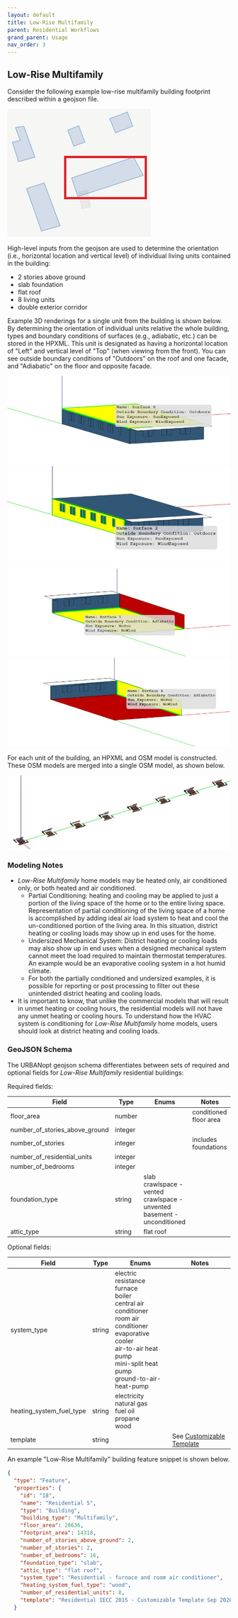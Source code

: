 ```yaml
---
layout: default
title: Low-Rise Multifamily
parent: Residential Workflows
grand_parent: Usage
nav_order: 3
---
```


## Low-Rise Multifamily

Consider the following example low-rise multifamily building footprint described within a geojson file.

![multifamily](../../doc_files/multifamily-footprint.jpg)

High-level inputs from the geojson are used to determine the orientation (i.e., horizontal location and vertical level) of individual living units contained in the building:

* 2 stories above ground
* slab foundation
* flat roof
* 8 living units
* double exterior corridor

Example 3D renderings for a single unit from the building is shown below.
By determining the orientation of individual units relative the whole building, types and boundary conditions of surfaces (e.g., adiabatic, etc.) can be stored in the HPXML.
This unit is designated as having a horizontal location of "Left" and vertical level of "Top" (when viewing from the front).
You can see outside boundary conditions of "Outdoors" on the roof and one facade, and "Adiabatic" on the floor and opposite facade.

![multifamily](../../doc_files/multifamily-1-1.jpg)
![multifamily](../../doc_files/multifamily-1-2.jpg)
![multifamily](../../doc_files/multifamily-1-3.jpg)
![multifamily](../../doc_files/multifamily-1-4.jpg)

For each unit of the building, an HPXML and OSM model is constructed.
These OSM models are merged into a single OSM model, as shown below.

![multifamily](../../doc_files/multifamily-2.jpg)


### Modeling Notes

- *Low-Rise Multifamily* home models may be heated only, air conditioned only, or both heated and air conditioned. 
  - Partial Conditioning: heating and cooling may be applied to just a portion of the living space of the home or to the entire living space. Representation of partial conditioning of the living space of a home is accomplished by adding ideal air load system to heat and cool the un-conditioned portion of the living area. In this situation, district heating or cooling loads may show up in end uses for the home.
  - Undersized Mechanical System: District heating or cooling loads may also show up in end uses when a designed mechanical system cannot meet the load required to maintain thermostat temperatures. An example would be an evaporative cooling system in a hot humid climate. 
  - For both the partially conditioned and undersized examples, it is possible for reporting or post processing to filter out these unintended district heating and cooling loads.
- It is important to know, that unlike the commercial models that will result in unmet heating or cooling hours, the residential models will not have any unmet heating or cooling hours. To understand how the HVAC system is conditioning for *Low-Rise Multifamily* home models, users should look at district heating and cooling loads.


### GeoJSON Schema

The URBANopt geojson schema differentiates between sets of required and optional fields for *Low-Rise Multifamily* residential buildings:

Required fields:

|             Field             |     Type     |                                                                                             Enums                                                                                             |                                    Notes                                    |
| ----------------------------- | ------------ | --------------------------------------------------------------------------------------------------------------------------------------------------------------------------------------------- | --------------------------------------------------------------------------- |
| floor_area                    | number       |                                                                                                                                                                                               | conditioned floor area                                                      |
| number_of_stories_above_ground| integer      |                                                                                                                                                                                               |                                                                             |
| number_of_stories             | integer      |                                                                                                                                                                                               | includes foundations                                                        |
| number_of_residential_units   | integer      |                                                                                                                                                                                               |                                                                             |
| number_of_bedrooms            | integer      |                                                                                                                                                                                               |                                                                             |
| foundation_type               | string       | slab<br>crawlspace - vented<br>crawlspace - unvented<br>basement - unconditioned                                                                                                              |                                                                             |
| attic_type                    | string       | flat roof                                                                                                                                                                                     |                                                                             |

Optional fields:

|             Field             |     Type     |                                                                                             Enums                                                                                             |                                    Notes                                    |
| ----------------------------- | ------------ | --------------------------------------------------------------------------------------------------------------------------------------------------------------------------------------------- | --------------------------------------------------------------------------- |
| system_type                   | string       | electric resistance<br>furnace<br>boiler<br>central air conditioner<br>room air conditioner<br>evaporative cooler<br>air-to-air heat pump<br>mini-split heat pump<br>ground-to-air-heat-pump  |                                                                             |
| heating_system_fuel_type      | string       | electricity<br>natural gas<br>fuel oil<br>propane<br>wood                                                                                                                                     |                                                                             |
| template                      | string       |                                                                                                                                                                                               | See [Customizable Template](residential_workflows.md#customizable-template) |

An example "Low-Rise Multifamily" building feature snippet is shown below.

  ```json
  {
    "type": "Feature",
    "properties": {
      "id": "18",
      "name": "Residential 5",
      "type": "Building",
      "building_type": "Multifamily",
      "floor_area": 28636,
      "footprint_area": 14318,
      "number_of_stories_above_ground": 2,
      "number_of_stories": 2,
      "number_of_bedrooms": 16,
      "foundation_type": "slab",
      "attic_type": "flat roof",
      "system_type": "Residential - furnace and room air conditioner",
      "heating_system_fuel_type": "wood",
      "number_of_residential_units": 8,
      "template": "Residential IECC 2015 - Customizable Template Sep 2020"
    }
  ```
